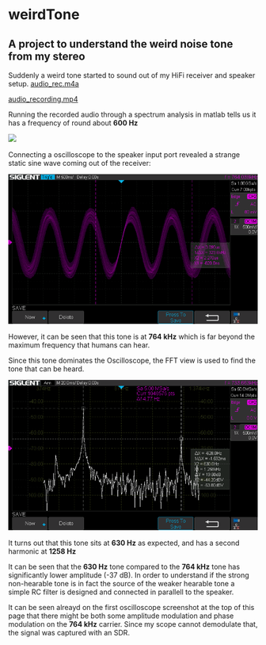 # weirdTone
## A project to understand the weird noise tone from my stereo

Suddenly a weird tone started to sound out of my HiFi receiver and speaker setup. [audio_rec.m4a](audio_rec.m4a)

[audio_recording.mp4](https://github.com/user-attachments/assets/981a4032-a31b-44b6-8024-6007ced8d948)

Running the recorded audio through a spectrum analysis in matlab tells us it has a frequency of round about **600 Hz**

![](audio_spectrum.png)

Connecting a oscilloscope to the speaker input port revealed a strange static sine wave coming out of the receiver:

![](noise_time.bmp)

However, it can be seen that this tone is at **764 kHz** which is far beyond the maximum frequency that humans can hear.

Since this tone dominates the Oscilloscope, the FFT view is used to find the tone that can be heard.

![](audio_tone.bmp)

It turns out that this tone sits at **630 Hz** as expected, and has a second harmonic at **1258 Hz**

It can be seen that the **630 Hz** tone compared to the **764 kHz** tone has significantly lower amplitude (-37 dB). In order to understand if the strong non-hearable tone is in fact the source of the weaker hearable tone a simple RC filter is designed and connected in parallell to the speaker.  

It can be seen alreayd on the first oscilloscope screenshot at the top of this page that there might be both some amplitude modulation and phase modulation on the **764 kHz** carrier. Since my scope cannot demodulate that, the signal was captured with an SDR.

